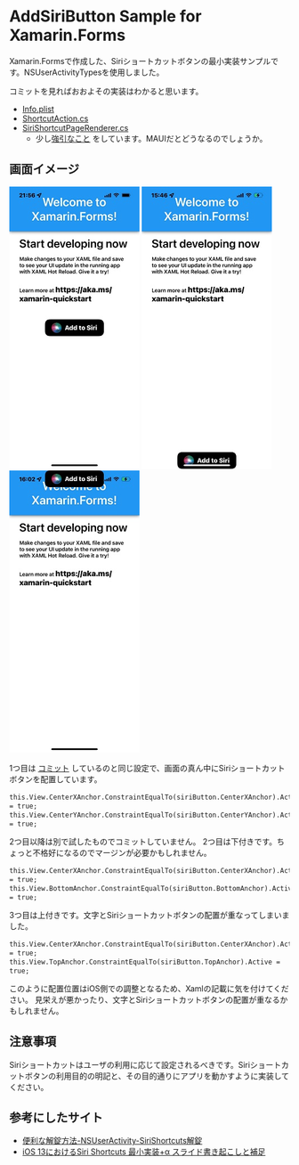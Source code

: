 # AddSiriButton Sample for Xamarin.Forms
Xamarin.Formsで作成した、Siriショートカットボタンの最小実装サンプルです。NSUserActivityTypesを使用しました。

コミットを見ればおおよその実装はわかると思います。
* [Info.plist](XamarinAddToSiriButton/XamarinAddToSiriButton.iOS/Info.plist#L37-L40)
* [ShortcutAction.cs](XamarinAddToSiriButton/XamarinAddToSiriButton.iOS/ShortcutAction.cs)
* [SiriShortcutPageRenderer.cs](XamarinAddToSiriButton/XamarinAddToSiriButton.iOS/SiriShortcutPageRenderer.cs)
  * 少し[強引なこと](XamarinAddToSiriButton/XamarinAddToSiriButton.iOS/SiriShortcutPageRenderer.cs#L13)
をしています。MAUIだとどうなるのでしょうか。

## 画面イメージ
![center](Screenshot/center.jpg "center")
![bottom](Screenshot/bottom.jpg "bottom")
![top](Screenshot/top.jpg "top")

1つ目は
[コミット](XamarinAddToSiriButton/XamarinAddToSiriButton.iOS/SiriShortcutPageRenderer.cs#L28-L29)
しているのと同じ設定で、画面の真ん中にSiriショートカットボタンを配置しています。
```charp
this.View.CenterXAnchor.ConstraintEqualTo(siriButton.CenterXAnchor).Active = true;
this.View.CenterYAnchor.ConstraintEqualTo(siriButton.CenterYAnchor).Active = true;
```
2つ目以降は別で試したものでコミットしていません。
2つ目は下付きです。ちょっと不格好になるのでマージンが必要かもしれません。
```charp
this.View.CenterXAnchor.ConstraintEqualTo(siriButton.CenterXAnchor).Active = true;
this.View.BottomAnchor.ConstraintEqualTo(siriButton.BottomAnchor).Active = true;
```
3つ目は上付きです。文字とSiriショートカットボタンの配置が重なってしまいました。
```charp
this.View.CenterXAnchor.ConstraintEqualTo(siriButton.CenterXAnchor).Active = true;
this.View.TopAnchor.ConstraintEqualTo(siriButton.TopAnchor).Active = true;
```
このように配置位置はiOS側での調整となるため、Xamlの記載に気を付けてください。
見栄えが悪かったり、文字とSiriショートカットボタンの配置が重なるかもしれません。

## 注意事項
Siriショートカットはユーザの利用に応じて設定されるべきです。Siriショートカットボタンの利用目的の明記と、その目的通りにアプリを動かすように実装してください。

## 参考にしたサイト
* [便利な解錠方法-NSUserActivity-SiriShortcuts解錠](https://akerun.hateblo.jp/entry/2021/09/ios-shortcut)
* [iOS 13におけるSiri Shortcuts 最小実装+α スライド書き起こしと補足](https://tech.studyplus.co.jp/entry/2020/10/16/101530)